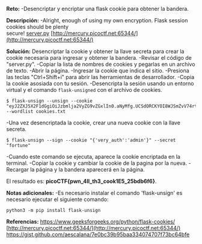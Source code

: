 
**Reto:**
-Desencriptar y encriptar una flask cookie para obtener la bandera.

**Descripción:**
-Alright, enough of using my own encryption. Flask session cookies should be plenty secure! [server.py](https://mercury.picoctf.net/static/c135543530f7dc24c3a6ecaeb44a81b8/server.py) [http://mercury.picoctf.net:65344/](http://mercury.picoctf.net:65344/)

**Solución:**
Desencriptar la cookie y obtener la llave secreta para crear la cookie necesaria para ingresar y obtener la bandera.
-Revisar el código de "server.py".
-Copiar la lista de nombres de cookies y pegarlas en un archivo de texto.
-Abrir la página.
-Ingresar la cookie que indica el sitio.
-Presiona las teclas "Ctrl+Shift+i" para abrir las herramientas de desarrollador.
-Copia la cookie asosiada con tu sesión.
-Desencripta la sesión usando un entorno virtual y el comando `flask-unsigned` con el archivo de cookies.
```
$ flask-unsign --unsign --cookie "eyJ2ZXJ5X2F1dGgiOiJzbmlja2VyZG9vZGxlIn0.aNyMfg.UCSdORCKYOI8WJSmZvV74rt6Qc4" --wordlist cookies.txt
```
-Una vez desencriptada la cookie, crear una nueva cookie con la llave secreta.
```
$ flask-unsign --sign --cookie "{'very_auth':'admin'}" --secret "fortune"
```
-Cuando este comando se ejecuta, aparece la cookie encriptada en la terminal.
-Copiar la cookie y cambiar la cookie de la pagina por la nueva.
-Recargar la página y la bandera aparecerá en la página.

El resultado es: **picoCTF{pwn_4ll_th3_cook1E5_25bdb6f6}**.

**Notas adicionales:**
-Es necesario instalar el comando 'flask-unsign' es necesario ejecutar el siguiente comando:
```
python3 -m pip install flask-unsign
```

**Referencias:**
https://www.geeksforgeeks.org/python/flask-cookies/
[http://mercury.picoctf.net:65344/](http://mercury.picoctf.net:65344/)
https://gist.github.com/aescalana/7e0bc39b95baa334074707f73bc64bfe